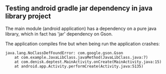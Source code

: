 ## Testing android gradle jar dependency in java library project ##

The main module (android application) has a dependency on a pure java library, which in fact has 
'jar' dependency on Gson.

The application compiles fine but when being run the application crashes:

```
java.lang.NoClassDefFoundError: com.google.gson.Gson
    at com.example.JavaLibClass.javaMethod(JavaLibClass.java:7)
    at com.denisk.deptest.MainActivity.onCreate(MainActivity.java:15)
    at android.app.Activity.performCreate(Activity.java:5135)
```